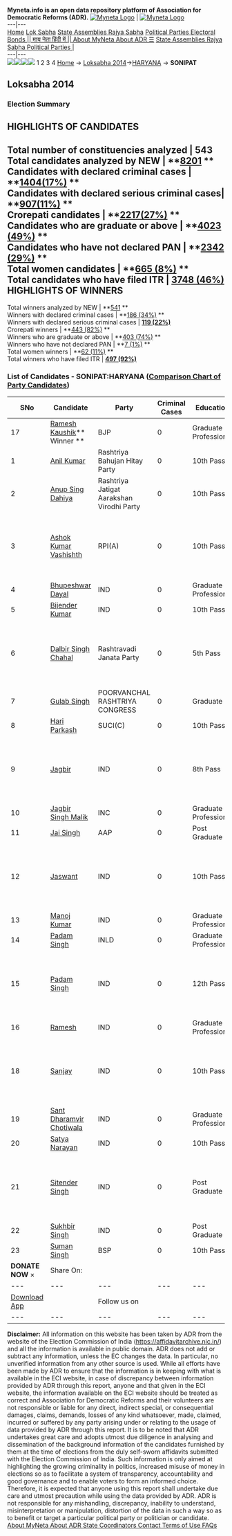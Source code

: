 **Myneta.info is an open data repository platform of Association for Democratic Reforms (ADR).**
[![Myneta Logo](https://www.myneta.info/lib/img/myneta-logo.png)](https://www.myneta.info/) | [![Myneta Logo](https://www.myneta.info/lib/img/adr-logo.png)](https://adrindia.org)  
---|---  
[Home](https://www.myneta.info/) [Lok Sabha](https://www.myneta.info/#ls "Lok Sabha") [ State Assemblies ](https://www.myneta.info/#sa "State Assemblies") [Rajya Sabha](https://www.myneta.info/#rs "Rajya Sabha") [Political Parties ](https://www.myneta.info/party "Political Parties") [ Electoral Bonds ](https://www.myneta.info/electoral_bonds "Electoral Bonds") [ || माय नेता हिंदी में || ](https://translate.google.co.in/translate?prev=hp&hl=en&js=y&u=www.myneta.info&sl=en&tl=hi&history_state0=) [ About MyNeta ](https://adrindia.org/content/about-myneta) [ About ADR ](https://adrindia.org/about-adr/who-we-are) [☰](javascript:void\(0\))
[ State Assemblies ](https://www.myneta.info/#sa "State Assemblies") [ Rajya Sabha ](https://www.myneta.info/#rs "Rajya Sabha") [ Political Parties ](https://www.myneta.info/party "Political Parties")
|   
---|---  
![](https://www.myneta.info/lib/img/banner/banner-1.png)![](https://www.myneta.info/lib/img/banner/banner-2.png)![](https://www.myneta.info/lib/img/banner/banner-3.png)![](https://www.myneta.info/lib/img/banner/banner-4.png)
1  2  3  4 
[Home](https://www.myneta.info/) → [Loksabha 2014](https://www.myneta.info/ls2014/)→[HARYANA](https://www.myneta.info/ls2014/index.php?action=show_constituencies&state_id=7) → **SONIPAT**
### 
## Loksabha 2014
###  Election Summary 
HIGHLIGHTS OF CANDIDATES  
---  
Total number of constituencies analyzed |  543   
Total candidates analyzed by NEW | **[8201](https://www.myneta.info/ls2014/index.php?action=summary&subAction=candidates_analyzed&sort=candidate#summary) **  
Candidates with declared criminal cases | **[1404(17%)](https://www.myneta.info/ls2014/index.php?action=summary&subAction=crime&sort=candidate#summary) **  
Candidates with declared serious criminal cases| **[907(11%)](https://www.myneta.info/ls2014/index.php?action=summary&subAction=serious_crime&sort=candidate#summary) **  
Crorepati candidates | **[2217(27%)](https://www.myneta.info/ls2014/index.php?action=summary&subAction=crorepati&sort=candidate#summary) **  
Candidates who are graduate or above | **[4023 (49%)](https://www.myneta.info/ls2014/index.php?action=summary&subAction=education&sort=candidate#summary) **  
Candidates who have not declared PAN | **[2342 (29%)](https://www.myneta.info/ls2014/index.php?action=summary&subAction=without_pan&sort=candidate#summary) **  
Total women candidates | **[665 (8%)](https://www.myneta.info/ls2014/index.php?action=summary&subAction=women_candidate&sort=candidate#summary) **  
Total candidates who have filed ITR | [**3748 (46%)**](https://www.myneta.info/ls2014/index.php?action=summary&subAction=filed_itr&sort=candidate#summary)  
HIGHLIGHTS OF WINNERS  
---  
Total winners analyzed by NEW | **[541](https://www.myneta.info/ls2014/index.php?action=summary&subAction=winner_analyzed&sort=candidate#summary) **  
Winners with declared criminal cases | **[186 (34%)](https://www.myneta.info/ls2014/index.php?action=summary&subAction=winner_crime&sort=candidate#summary) **  
Winners with declared serious criminal cases | **[119 (22%)](https://www.myneta.info/ls2014/index.php?action=summary&subAction=winner_serious_crime&sort=candidate#summary)**  
Crorepati winners | **[443 (82%)](https://www.myneta.info/ls2014/index.php?action=summary&subAction=winner_crorepati&sort=candidate#summary) **  
Winners who are graduate or above | **[403 (74%)](https://www.myneta.info/ls2014/index.php?action=summary&subAction=winner_education&sort=candidate#summary) **  
Winners who have not declared PAN | **[7 (1%)](https://www.myneta.info/ls2014/index.php?action=summary&subAction=winner_without_pan&sort=candidate#summary) **  
Total women winners | **[62 (11%)](https://www.myneta.info/ls2014/index.php?action=summary&subAction=winner_women&sort=candidate#summary) **  
Total winners who have filed ITR | [**497 (92%)**](https://www.myneta.info/ls2014/index.php?action=summary&subAction=winner_filed_itr&sort=candidate#summary)  
### List of Candidates - SONIPAT:HARYANA ([Comparison Chart of Party Candidates](https://www.myneta.info/ls2014/comparisonchart.php?constituency_id=381))
SNo | Candidate| Party| Criminal Cases| Education| Age| Total Assets| Liabilities  
---|---|---|---|---|---|---|---  
17  | [Ramesh Kaushik](https://www.myneta.info/ls2014/candidate.php?candidate_id=91)** Winner ** | BJP | 0 | Graduate Professional| 54 | Rs 14,28,40,716 ~ 14 Crore+ | Rs 0 ~   
1  | [Anil Kumar](https://www.myneta.info/ls2014/candidate.php?candidate_id=2042) | Rashtriya Bahujan Hitay Party | 0 | 10th Pass| 27 | Rs 1,08,75,000 ~ 1 Crore+ | Rs 0 ~   
2  | [Anup Sing Dahiya](https://www.myneta.info/ls2014/candidate.php?candidate_id=2043) | Rashtriya Jatigat Aarakshan Virodhi Party | 0 | 10th Pass| 65 | Rs 1,31,53,500 ~ 1 Crore+ | Rs 1,52,500 ~ 1 Lacs+  
3  | [Ashok Kumar Vashishth](https://www.myneta.info/ls2014/candidate.php?candidate_id=2044) | RPI(A) | 0 | 10th Pass| 37 | ![](https://myneta.info/image_v2.php?myneta_folder=ls2014&candidate_id=2044&col=ta) | ![](https://myneta.info/image_v2.php?myneta_folder=ls2014&candidate_id=2044&col=lia)  
4  | [Bhupeshwar Dayal](https://www.myneta.info/ls2014/candidate.php?candidate_id=2051) | IND | 0 | Graduate Professional| 37 | Rs 30,58,174 ~ 30 Lacs+ | Rs 0 ~   
5  | [Bijender Kumar](https://www.myneta.info/ls2014/candidate.php?candidate_id=2050) | IND | 0 | 10th Pass| 36 | Rs 16,50,000 ~ 16 Lacs+ | Rs 0 ~   
6  | [Dalbir Singh Chahal](https://www.myneta.info/ls2014/candidate.php?candidate_id=447) | Rashtravadi Janata Party | 0 | 5th Pass| 28 | ![](https://myneta.info/image_v2.php?myneta_folder=ls2014&candidate_id=447&col=ta) | ![](https://myneta.info/image_v2.php?myneta_folder=ls2014&candidate_id=447&col=lia)  
7  | [Gulab Singh](https://www.myneta.info/ls2014/candidate.php?candidate_id=2045) | POORVANCHAL RASHTRIYA CONGRESS | 0 | Graduate| 42 | Rs 5,39,52,000 ~ 5 Crore+ | Rs 0 ~   
8  | [Hari Parkash](https://www.myneta.info/ls2014/candidate.php?candidate_id=448) | SUCI(C) | 0 | 10th Pass| 60 | Rs 55,88,154 ~ 55 Lacs+ | Rs 0 ~   
9  | [Jagbir](https://www.myneta.info/ls2014/candidate.php?candidate_id=2047) | IND | 0 | 8th Pass| 29 | ![](https://myneta.info/image_v2.php?myneta_folder=ls2014&candidate_id=2047&col=ta) | ![](https://myneta.info/image_v2.php?myneta_folder=ls2014&candidate_id=2047&col=lia)  
10  | [Jagbir Singh Malik](https://www.myneta.info/ls2014/candidate.php?candidate_id=207) | INC | 0 | Graduate Professional| 64 | Rs 6,99,17,201 ~ 6 Crore+ | Rs 21,54,569 ~ 21 Lacs+  
11  | [Jai Singh](https://www.myneta.info/ls2014/candidate.php?candidate_id=2046) | AAP | 0 | Post Graduate| 62 | Rs 24,69,12,638 ~ 24 Crore+ | Rs 1,21,40,161 ~ 1 Crore+  
12  | [Jaswant](https://www.myneta.info/ls2014/candidate.php?candidate_id=2048) | IND | 0 | 10th Pass| 51 | ![](https://myneta.info/image_v2.php?myneta_folder=ls2014&candidate_id=2048&col=ta) | ![](https://myneta.info/image_v2.php?myneta_folder=ls2014&candidate_id=2048&col=lia)  
13  | [Manoj Kumar](https://www.myneta.info/ls2014/candidate.php?candidate_id=2052) | IND | 0 | Graduate Professional| 0 | Rs 59,15,698 ~ 59 Lacs+ | Rs 6,85,000 ~ 6 Lacs+  
14  | [Padam Singh](https://www.myneta.info/ls2014/candidate.php?candidate_id=443) | INLD | 0 | Graduate Professional| 51 | Rs 3,00,51,128 ~ 3 Crore+ | Rs 4,66,311 ~ 4 Lacs+  
15  | [Padam Singh](https://www.myneta.info/ls2014/candidate.php?candidate_id=2049) | IND | 0 | 12th Pass| 64 | ![](https://myneta.info/image_v2.php?myneta_folder=ls2014&candidate_id=2049&col=ta) | ![](https://myneta.info/image_v2.php?myneta_folder=ls2014&candidate_id=2049&col=lia)  
16  | [Ramesh](https://www.myneta.info/ls2014/candidate.php?candidate_id=2053) | IND | 0 | Graduate Professional| 53 | Rs 4,23,76,491 ~ 4 Crore+ | Rs 4,25,241 ~ 4 Lacs+  
18  | [Sanjay](https://www.myneta.info/ls2014/candidate.php?candidate_id=2054) | IND | 0 | 10th Pass| 40 | ![](https://myneta.info/image_v2.php?myneta_folder=ls2014&candidate_id=2054&col=ta) | ![](https://myneta.info/image_v2.php?myneta_folder=ls2014&candidate_id=2054&col=lia)  
19  | [Sant Dharamvir Chotiwala](https://www.myneta.info/ls2014/candidate.php?candidate_id=444) | IND | 0 | Graduate Professional| 42 | Rs 3,01,10,000 ~ 3 Crore+ | Rs 50,000 ~ 50 Thou+  
20  | [Satya Narayan](https://www.myneta.info/ls2014/candidate.php?candidate_id=2055) | IND | 0 | 10th Pass| 47 | Rs 1,41,73,000 ~ 1 Crore+ | Rs 0 ~   
21  | [Sitender Singh](https://www.myneta.info/ls2014/candidate.php?candidate_id=2056) | IND | 0 | Post Graduate| 36 | ![](https://myneta.info/image_v2.php?myneta_folder=ls2014&candidate_id=2056&col=ta) | ![](https://myneta.info/image_v2.php?myneta_folder=ls2014&candidate_id=2056&col=lia)  
22  | [Sukhbir Singh](https://www.myneta.info/ls2014/candidate.php?candidate_id=445) | IND | 0 | Post Graduate| 58 | Rs 3,58,60,077 ~ 3 Crore+ | Rs 26,25,000 ~ 26 Lacs+  
23  | [Suman Singh](https://www.myneta.info/ls2014/candidate.php?candidate_id=450) | BSP | 0 | 10th Pass| 65 | Rs 2,12,83,460 ~ 2 Crore+ | Rs 4,50,000 ~ 4 Lacs+  
|  **DONATE NOW** × |  Share On:  | [](https://api.whatsapp.com/send?text=https%3A%2F%2Fmyneta.info%2Fpunjab2022%2Findex.php%3Faction%3Dshow_constituencies%26state_id%3D19) | [](https://www.facebook.com/sharer/sharer.php?u=https%3A%2F%2Fmyneta.info%2Fpunjab2022%2Findex.php%3Faction%3Dshow_constituencies%26state_id%3D19) | [](https://twitter.com/share?url=https%3A%2F%2Fmyneta.info%2Fpunjab2022%2Findex.php%3Faction%3Dshow_constituencies%26state_id%3D19)  
---|---|---|---|---  
| [ Download App ](https://play.google.com/store/apps/details?id=com.webrosoft.myneta1&pcampaignid=pcampaignidMKT-Other-global-all-co-prtnr-py-PartBadge-Mar2515-1) | [](https://play.google.com/store/apps/details?id=com.webrosoft.myneta1&pcampaignid=pcampaignidMKT-Other-global-all-co-prtnr-py-PartBadge-Mar2515-1) |  Follow us on  | [](https://www.facebook.com/adrindia.org/) | [](https://twitter.com/adrspeaks) | [](https://groups.google.com/g/national-election-watch?hl=en&pli=1) | [](https://www.instagram.com/adrspeaks/) | [](https://www.youtube.com/user/adrspeaks) | [](https://sharechat.com/profile/adrspeaks)  
---|---|---|---|---|---|---|---|---  
**Disclaimer:** All information on this website has been taken by ADR from the website of the Election Commission of India (https://affidavitarchive.nic.in/) and all the information is available in public domain. ADR does not add or subtract any information, unless the EC changes the data. In particular, no unverified information from any other source is used. While all efforts have been made by ADR to ensure that the information is in keeping with what is available in the ECI website, in case of discrepancy between information provided by ADR through this report, anyone and that given in the ECI website, the information available on the ECI website should be treated as correct and Association for Democratic Reforms and their volunteers are not responsible or liable for any direct, indirect special, or consequential damages, claims, demands, losses of any kind whatsoever, made, claimed, incurred or suffered by any party arising under or relating to the usage of data provided by ADR through this report. It is to be noted that ADR undertakes great care and adopts utmost due diligence in analysing and dissemination of the background information of the candidates furnished by them at the time of elections from the duly self-sworn affidavits submitted with the Election Commission of India. Such information is only aimed at highlighting the growing criminality in politics, increased misuse of money in elections so as to facilitate a system of transparency, accountability and good governance and to enable voters to form an informed choice. Therefore, it is expected that anyone using this report shall undertake due care and utmost precaution while using the data provided by ADR. ADR is not responsible for any mishandling, discrepancy, inability to understand, misinterpretation or manipulation, distortion of the data in such a way so as to benefit or target a particular political party or politician or candidate. 
[ About MyNeta ](https://adrindia.org/content/about-myneta) [ About ADR ](https://adrindia.org/about-adr/who-we-are) [ State Coordinators ](https://adrindia.org/about-adr/state-coordinators) [ Contact ](https://adrindia.org/contact-us) [ Terms of Use ](https://adrindia.org/content/adr-terms-use) [ FAQs ](https://adrindia.org/content/faqs)
